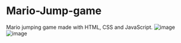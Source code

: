 # Mario-Jump-game
Mario jumping game made with HTML, CSS and JavaScript.
![image](https://user-images.githubusercontent.com/75872844/200387814-115d19b2-1af2-4f5d-ba22-16875421cf74.png)
![image](https://user-images.githubusercontent.com/75872844/200387877-f505c7b3-08d1-428b-bc30-40e16b46c5ac.png)
